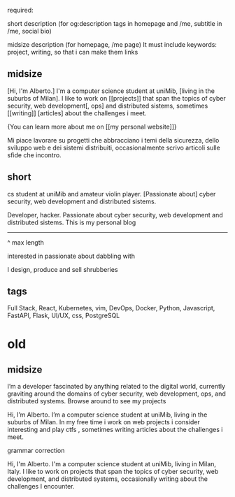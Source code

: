 
required:

short description (for og:description tags in homepage and /me, subtitle in /me, social bio)

midsize description (for homepage, /me page)
It must include keywords: project, writing, so that i can make them links



## midsize

[Hi, I'm Alberto.] I'm a computer science student at uniMib, [living in the suburbs of Milan]. I like to work on [[projects]] that span
the topics of cyber security, web development[, ops]
and distributed sistems, sometimes [[writing]] [articles] about the challenges i meet.

{You can learn more about me on [[my personal website]]}

Mi piace lavorare su progetti che abbracciano i temi della sicurezza, dello sviluppo web e dei sistemi distribuiti, occasionalmente
scrivo articoli sulle sfide che incontro.

## short

cs student at uniMib and amateur violin player. [Passionate about] cyber security, web development and distributed sistems.

Developer, hacker. Passionate about cyber security, web development and distributed sistems. This is my personal blog

------------------------------------------------------------------------------------------------------------------------------------------------------
^ max length

interested in
passionate about
dabbling with


I design, produce and sell shrubberies

## tags

Full Stack, React, Kubernetes, vim, DevOps, Docker, Python, Javascript, FastAPI, Flask, UI/UX, css, PostgreSQL









# old

## midsize

I’m a developer fascinated by anything related to the digital world, currently graviting around the domains of cyber security, web development, ops, and distributed systems.
Browse around to see my projects

Hi, I’m Alberto. I’m a computer science student at uniMib, living in the suburbs of Milan. In my free time i work on web projects i consider interesting and play ctfs , sometimes writing articles about the challenges i meet.


grammar correction

Hi, I'm Alberto.
I'm a computer science student at uniMib, living in Milan, Italy.
I like to work on projects that span the topics of cyber security, web development, and distributed systems, occasionally writing about the challenges I encounter.

